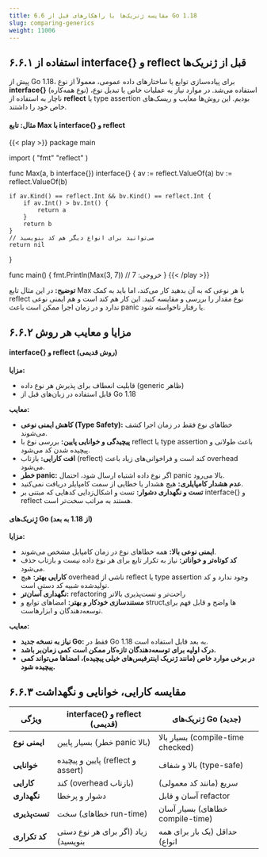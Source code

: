 ```yaml
---
title: 6.6 مقایسه ژنریک‌ها با راهکارهای قبل از Go 1.18
slug: comparing-generics
weight: 11006
---
```


## ۶.۶.۱ استفاده از interface{} و reflect قبل از ژنریک‌ها

پیش از Go 1.18، برای پیاده‌سازی توابع یا ساختارهای داده عمومی، معمولاً از نوع **interface{}** (نوع همه‌کاره) استفاده می‌شد.
در موارد نیاز به عملیات خاص یا تبدیل نوع، ناچار به استفاده از **reflect** یا type assertion بودیم. این روش‌ها معایب و ریسک‌های خاص خود را داشتند.

#### **مثال: تابع Max با interface{} و reflect**

{{< play >}}
package main

import (
	"fmt"
	"reflect"
)

func Max(a, b interface{}) interface{} {
	av := reflect.ValueOf(a)
	bv := reflect.ValueOf(b)

	if av.Kind() == reflect.Int && bv.Kind() == reflect.Int {
		if av.Int() > bv.Int() {
			return a
		}
		return b
	}
	// می‌توانید برای انواع دیگر هم کد بنویسید
	return nil
}

func main() {
	fmt.Println(Max(3, 7)) // خروجی: 7
}
{{< /play >}}

**توضیح:**
در این مثال تابع Max با هر نوعی که به آن بدهید کار می‌کند، اما باید به کمک reflect نوع مقدار را بررسی و مقایسه کنید. این کار هم کند است و هم ایمنی نوعی ندارد و در زمان اجرا ممکن است باعث panic یا رفتار ناخواسته شود.

## ۶.۶.۲ مزایا و معایب هر روش

#### **interface{} و reflect (روش قدیمی)**

**مزایا:**

- قابلیت انعطاف برای پذیرش هر نوع داده (generic ظاهر)
- قابل استفاده در زبان‌های قبل از Go 1.18

**معایب:**

- **کاهش ایمنی نوعی (Type Safety):** خطاهای نوع فقط در زمان اجرا کشف می‌شوند.
- **پیچیدگی و خوانایی پایین:** بررسی نوع با reflect یا type assertion باعث طولانی و پیچیده شدن کد می‌شود.
- **افت کارایی:** بازتاب (reflect) کند است و فراخوانی‌های زیاد باعث overhead می‌شود.
- **خطر panic:** اگر نوع داده اشتباه ارسال شود، احتمال panic بالا می‌رود.
- **عدم هشدار کامپایلری:** هیچ هشدار یا خطایی از سمت کامپایلر دریافت نمی‌کنید.
- **تست و نگهداری دشوار:** تست و اشکال‌زدایی کدهایی که مبتنی بر interface{} و reflect هستند به مراتب سخت‌تر است.

#### **ژِنریک‌های Go (از 1.18 به بعد)**

**مزایا:**

- **ایمنی نوعی بالا:** همه خطاهای نوع در زمان کامپایل مشخص می‌شوند.
- **کد کوتاه‌تر و خواناتر:** نیاز به تکرار تابع برای هر نوع داده نیست و بازتاب حذف می‌شود.
- **کارایی بهتر:** هیچ overhead ناشی از reflect یا type assertion وجود ندارد و کد تولیدشده شبیه کد دستی است.
- **نگهداری آسان‌تر:** refactoring راحت‌تر و تست‌پذیری بالاتر
- **مستندسازی خودکار و بهتر:** امضاهای توابع و structها واضح و قابل فهم برای توسعه‌دهندگان و ابزارهاست.

**معایب:**

- **نیاز به نسخه جدید Go:** فقط در Go 1.18 به بعد قابل استفاده است.
- **درک اولیه برای توسعه‌دهندگان تازه‌کار ممکن است کمی زمان‌بر باشد.**
- **در برخی موارد خاص (مانند ژنریک اینترفیس‌های خیلی پیچیده)، امضاها می‌تواند کمی پیچیده شود.**


## ۶.۶.۳ مقایسه کارایی، خوانایی و نگهداشت

|ویژگی|interface{} و reflect (قدیمی)|ژنریک‌های Go (جدید)|
|---|---|---|
|**ایمنی نوع**|بسیار پایین (خطر panic بالا)|بسیار بالا (compile-time checked)|
|**خوانایی**|پایین و پیچیده (reflect و assert)|بالا و شفاف (type-safe)|
|**کارایی**|کند (overhead بازتاب)|سریع (مانند کد معمولی)|
|**نگهداری**|دشوار و پرخطا|آسان و قابل refactor|
|**تست‌پذیری**|سخت (خطاهای run-time)|بسیار آسان (خطاهای compile-time)|
|**کد تکراری**|زیاد (اگر برای هر نوع دستی بنویسید)|حداقل (یک بار برای همه انواع)|
